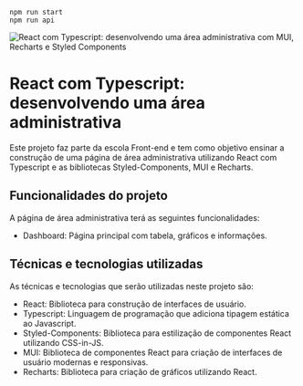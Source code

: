 ```
npm run start
npm run api
```

![React com Typescript: desenvolvendo uma área administrativa com MUI, Recharts e Styled Components](https://imgur.com/Qgf3van.png)

# React com Typescript: desenvolvendo uma área administrativa

Este projeto faz parte da escola Front-end e tem como objetivo ensinar a construção de uma página de área administrativa utilizando React com Typescript e as bibliotecas Styled-Components, MUI e Recharts.

## Funcionalidades do projeto

A página de área administrativa terá as seguintes funcionalidades:

- Dashboard: Página principal com tabela, gráficos e informações.

## Técnicas e tecnologias utilizadas

As técnicas e tecnologias que serão utilizadas neste projeto são:

- React: Biblioteca para construção de interfaces de usuário.
- Typescript: Linguagem de programação que adiciona tipagem estática ao Javascript.
- Styled-Components: Biblioteca para estilização de componentes React utilizando CSS-in-JS.
- MUI: Biblioteca de componentes React para criação de interfaces de usuário modernas e responsivas.
- Recharts: Biblioteca para criação de gráficos utilizando React.
